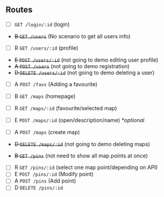## Routes

- [ ] `GET /login/:id` (login)

- ~~B `GET /users`~~ (No scenario to get all users info)
- [ ] R `GET /users/:id` (profile)
- ~~E `POST /users/:id`~~ (not going to demo editing user profile)
- ~~A `POST /users`~~ (not going to demo registration)
- ~~D `DELETE /users/:id`~~ (not going to demo deleting a user)

- [ ] A `POST /favs` (Adding a favourite)

- [ ] B `GET /maps` (homepage)
- [ ] R `GET /maps/:id` (favourite/selected map)
- [ ] E `POST /maps/:id` (open/description/name) _*optional_
- [ ] A `POST /maps` (create map)
- ~~D `DELETE /maps/:id`~~ (not going to demo deleting maps)

- ~~B `GET /pins`~~ (not need to show all map points at once)
- [ ] R `GET /pins/:id` (select one map point/depending on API)
- [ ] E `POST /pins/:id` (Modify point)
- [ ] A `POST /pins` (Add point)
- [ ] D `DELETE /pins/:id`

